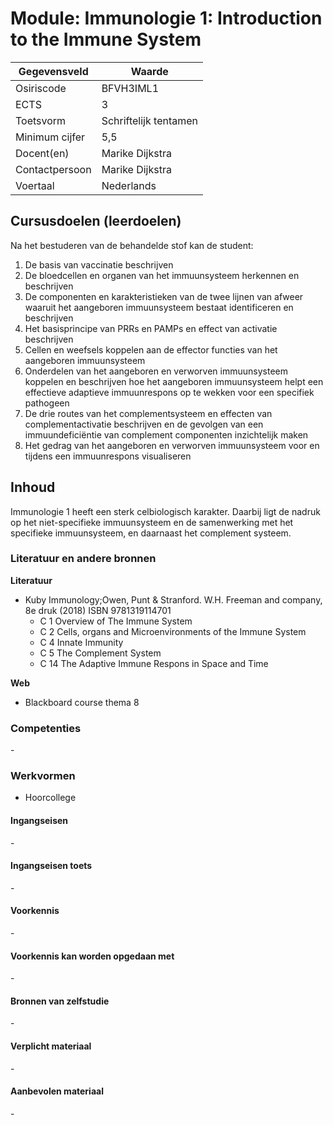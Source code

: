 # Module: Immunologie 1: Introduction to the Immune System

| Gegevensveld  | Waarde |
| ------------- | ------------- |
| Osiriscode  | BFVH3IML1  |
| ECTS  | 3 |
| Toetsvorm  | Schriftelijk tentamen |
| Minimum cijfer  | 5,5 |
| Docent(en)  | Marike Dijkstra |
| Contactpersoon  | Marike Dijkstra |
| Voertaal  | Nederlands |

## Cursusdoelen (leerdoelen)

Na het bestuderen van de behandelde stof kan de student:  
1.	De basis van vaccinatie beschrijven
2.	De bloedcellen en organen van het immuunsysteem herkennen en beschrijven
3.	De componenten en karakteristieken van de twee lijnen van afweer waaruit het aangeboren immuunsysteem bestaat identificeren en beschrijven
4.	Het basisprincipe van PRRs en PAMPs en effect van activatie beschrijven
5.	Cellen en weefsels koppelen aan de effector functies van het aangeboren immuunsysteem
6.	Onderdelen van het aangeboren en verworven immuunsysteem koppelen en beschrijven hoe het aangeboren immuunsysteem helpt een effectieve adaptieve immuunrespons op te wekken voor een specifiek pathogeen
7.	De drie routes van het complementsysteem en effecten van complementactivatie beschrijven en de gevolgen van een immuundeficiëntie van complement componenten inzichtelijk maken
8.	Het gedrag van het aangeboren en verworven immuunsysteem voor en tijdens een immuunrespons visualiseren


## Inhoud

Immunologie 1 heeft een sterk celbiologisch karakter. Daarbij ligt de nadruk op het niet-specifieke immuunsysteem en de samenwerking met het specifieke immuunsysteem, en daarnaast het complement systeem.

### Literatuur en andere bronnen

**Literatuur**  
- Kuby Immunology;Owen, Punt & Stranford. W.H. Freeman and company, 8e druk (2018) ISBN 9781319114701  
    - C 1 Overview of The Immune System
    - C 2 Cells, organs and Microenvironments of the Immune System 
    - C 4 Innate Immunity 
    - C 5 The Complement System
    - C 14 The Adaptive Immune Respons in Space and Time


**Web**
- Blackboard course thema 8

### Competenties
\-

### Werkvormen  
- Hoorcollege

#### Ingangseisen 
\- 

#### Ingangseisen toets
\- 

#### Voorkennis
\-

#### Voorkennis kan worden opgedaan met
\-

#### Bronnen van zelfstudie
\-

#### Verplicht materiaal
\-

#### Aanbevolen materiaal
\-

